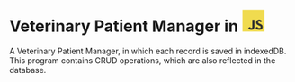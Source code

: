 # Veterinary Patient Manager in <a href="https://developer.mozilla.org/en-US/docs/Web/JavaScript" target="_blank" rel="noreferrer"> <img src="https://raw.githubusercontent.com/devicons/devicon/master/icons/javascript/javascript-original.svg" alt="javascript" width="40" height="40"/> </a> 
A Veterinary Patient Manager, in which each record is saved in indexedDB. This program contains CRUD operations, which are also reflected in the database.
